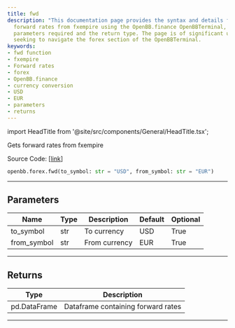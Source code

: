 ```yaml
---
title: fwd
description: "This documentation page provides the syntax and details for extracting"
  forward rates from fxempire using the OpenBB.finance OpenBBTerminal, including the
  parameters required and the return type. The page is of significant utility to users
  seeking to navigate the forex section of the OpenBBTerminal.
keywords:
- fwd function
- fxempire
- Forward rates
- forex
- OpenBB.finance
- currency conversion
- USD
- EUR
- parameters
- returns
---
```


import HeadTitle from '@site/src/components/General/HeadTitle.tsx';

<HeadTitle title="forex.fwd - Reference | OpenBB SDK Docs" />

Gets forward rates from fxempire

Source Code: [[link](https://github.com/OpenBB-finance/OpenBBTerminal/tree/main/openbb_terminal/forex/fxempire_model.py#L14)]

```python
openbb.forex.fwd(to_symbol: str = "USD", from_symbol: str = "EUR")
```

---

## Parameters

| Name | Type | Description | Default | Optional |
| ---- | ---- | ----------- | ------- | -------- |
| to_symbol | str | To currency | USD | True |
| from_symbol | str | From currency | EUR | True |


---

## Returns

| Type | Description |
| ---- | ----------- |
| pd.DataFrame | Dataframe containing forward rates |
---
